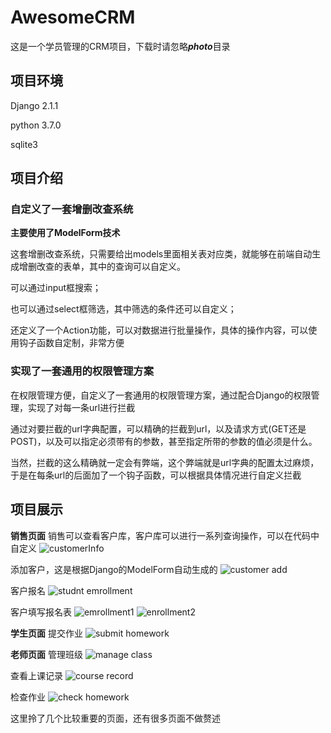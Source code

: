 # AwesomeCRM
这是一个学员管理的CRM项目，下载时请忽略***photo***目录
## 项目环境
Django 2.1.1

python 3.7.0

sqlite3

## 项目介绍
### 自定义了一套增删改查系统
**主要使用了ModelForm技术**

这套增删改查系统，只需要给出models里面相关表对应类，就能够在前端自动生成增删改查的表单，其中的查询可以自定义。

可以通过input框搜索；

也可以通过select框筛选，其中筛选的条件还可以自定义；

还定义了一个Action功能，可以对数据进行批量操作，具体的操作内容，可以使用钩子函数自定制，非常方便

### 实现了一套通用的权限管理方案
在权限管理方便，自定义了一套通用的权限管理方案，通过配合Django的权限管理，实现了对每一条url进行拦截

通过对要拦截的url字典配置，可以精确的拦截到url，以及请求方式(GET还是POST)，以及可以指定必须带有的参数，甚至指定所带的参数的值必须是什么。

当然，拦截的这么精确就一定会有弊端，这个弊端就是url字典的配置太过麻烦，于是在每条url的后面加了一个钩子函数，可以根据具体情况进行自定义拦截

## 项目展示

__销售页面__
销售可以查看客户库，客户库可以进行一系列查询操作，可以在代码中自定义
![customerInfo](https://github.com/Traeric/AwesomeCRM/blob/master/photo/customerInfo.png)

添加客户，这是根据Django的ModelForm自动生成的
![customer add](https://github.com/Traeric/AwesomeCRM/blob/master/photo/addCustomer.png)

客户报名
![studnt emrollment](https://github.com/Traeric/AwesomeCRM/blob/master/photo/enrollement.png)

客户填写报名表
![emrollment1](https://github.com/Traeric/AwesomeCRM/blob/master/photo/enrollment1.png)
![enrollment2](https://github.com/Traeric/AwesomeCRM/blob/master/photo/enrollment2.png)

__学生页面__
提交作业
![submit homework](https://github.com/Traeric/AwesomeCRM/blob/master/photo/submit_homework.png)

__老师页面__
管理班级
![manage class](https://github.com/Traeric/AwesomeCRM/blob/master/photo/class_manage.png)

查看上课记录
![course record](https://github.com/Traeric/AwesomeCRM/blob/master/photo/course_record.png)

检查作业
![check homework](https://github.com/Traeric/AwesomeCRM/blob/master/photo/homework.png)

这里拎了几个比较重要的页面，还有很多页面不做赘述


